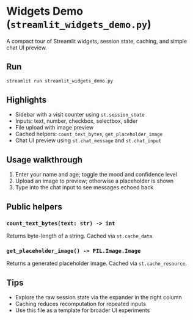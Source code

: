 # Widgets Demo (`streamlit_widgets_demo.py`)

A compact tour of Streamlit widgets, session state, caching, and simple chat UI preview.

## Run
```bash
streamlit run streamlit_widgets_demo.py
```

## Highlights
- Sidebar with a visit counter using `st.session_state`
- Inputs: text, number, checkbox, selectbox, slider
- File upload with image preview
- Cached helpers: `count_text_bytes`, `get_placeholder_image`
- Chat UI preview using `st.chat_message` and `st.chat_input`

## Usage walkthrough
1. Enter your name and age; toggle the mood and confidence level
2. Upload an image to preview; otherwise a placeholder is shown
3. Type into the chat input to see messages echoed back

## Public helpers
### `count_text_bytes(text: str) -> int`
Returns byte-length of a string. Cached via `st.cache_data`.

### `get_placeholder_image() -> PIL.Image.Image`
Returns a generated placeholder image. Cached via `st.cache_resource`.

## Tips
- Explore the raw session state via the expander in the right column
- Caching reduces recomputation for repeated inputs
- Use this file as a template for broader UI experiments
